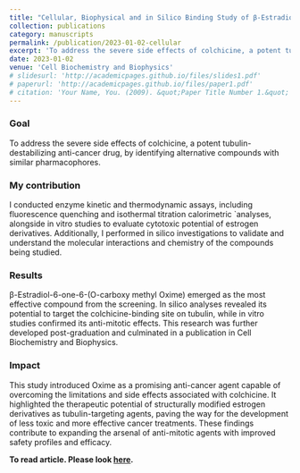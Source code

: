 ```yaml
---
title: "Cellular, Biophysical and in Silico Binding Study of β-Estradiol-6-one 6-(O-carboxy methyl Oxime) with Tubulin in Search of Antimitotic Derivative of 2-Methoxy Estradiol"
collection: publications
category: manuscripts
permalink: /publication/2023-01-02-cellular
excerpt: 'To address the severe side effects of colchicine, a potent tubulin-destabilizing anti-cancer drug, by identifying alternative compounds with similar pharmacophores.'
date: 2023-01-02
venue: 'Cell Biochemistry and Biophysics'
# slidesurl: 'http://academicpages.github.io/files/slides1.pdf'
# paperurl: 'http://academicpages.github.io/files/paper1.pdf'
# citation: 'Your Name, You. (2009). &quot;Paper Title Number 1.&quot; <i>Journal 1</i>. 1(1).'
---
```


### Goal
To address the severe side effects of colchicine, a potent tubulin-destabilizing anti-cancer drug, by identifying alternative compounds with similar pharmacophores.

### My contribution
I conducted enzyme kinetic and thermodynamic assays, including fluorescence quenching and isothermal titration calorimetric `analyses, alongside in vitro studies to evaluate cytotoxic potential of estrogen derivatives. Additionally, I performed in silico investigations to validate and understand the molecular interactions and chemistry of the compounds being studied.

### Results
β-Estradiol-6-one-6-(O-carboxy methyl Oxime) emerged as the most effective compound from the screening. In silico analyses revealed its potential to target the colchicine-binding site on tubulin, while in vitro studies confirmed its anti-mitotic effects. This research was further developed post-graduation and culminated in a publication in Cell Biochemistry and Biophysics.

### Impact
This study introduced Oxime as a promising anti-cancer agent capable of overcoming the limitations and side effects associated with colchicine. It highlighted the therapeutic potential of structurally modified estrogen derivatives as tubulin-targeting agents, paving the way for the development of less toxic and more effective cancer treatments. These findings contribute to expanding the arsenal of anti-mitotic agents with improved safety profiles and efficacy.


**To read article. Please look [here](https://drive.google.com/open?id=1BPR18FW2z8RKraSZC8ttAFKdhuYKODNH&usp=drive_copy).**